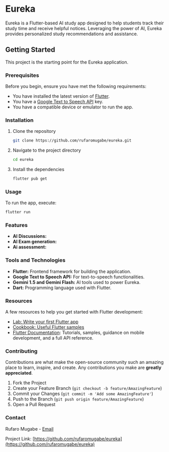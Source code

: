 

# Eureka

Eureka is a Flutter-based AI study app designed to help students track their study time and receive helpful notices. Leveraging the power of AI, Eureka provides personalized study recommendations and assistance.

## Getting Started

This project is the starting point for the Eureka application.

### Prerequisites

Before you begin, ensure you have met the following requirements:

- You have installed the latest version of [Flutter](https://flutter.dev/docs/get-started/install).
- You have a [Google Text to Speech API](https://cloud.google.com/text-to-speech) key.
- You have a compatible device or emulator to run the app.

### Installation

1. Clone the repository
   ```sh
   git clone https://github.com/rufaromugabe/eureka.git
   ```
2. Navigate to the project directory
   ```sh
   cd eureka
   ```
3. Install the dependencies
   ```sh
   flutter pub get
   ```

### Usage

To run the app, execute:
```sh
flutter run
```

### Features

- **AI Discussions:** 
- **AI Exam generation:** 
- **Ai assessment:** 

### Tools and Technologies

- **Flutter:** Frontend framework for building the application.
- **Google Text to Speech API:** For text-to-speech functionalities.
- **Gemini 1.5 and Gemini Flash:** AI tools used to power Eureka.
- **Dart:** Programming language used with Flutter.

### Resources

A few resources to help you get started with Flutter development:

- [Lab: Write your first Flutter app](https://docs.flutter.dev/get-started/codelab)
- [Cookbook: Useful Flutter samples](https://docs.flutter.dev/cookbook)
- [Flutter Documentation](https://docs.flutter.dev/): Tutorials, samples, guidance on mobile development, and a full API reference.

### Contributing

Contributions are what make the open-source community such an amazing place to learn, inspire, and create. Any contributions you make are **greatly appreciated**.

1. Fork the Project
2. Create your Feature Branch (`git checkout -b feature/AmazingFeature`)
3. Commit your Changes (`git commit -m 'Add some AmazingFeature'`)
4. Push to the Branch (`git push origin feature/AmazingFeature`)
5. Open a Pull Request


### Contact

Rufaro Mugabe - [Email](mailto:rufarorevmugabe@gmail.com)

Project Link: [https://github.com/rufaromugabe/eureka](https://github.com/rufaromugabe/eureka)
